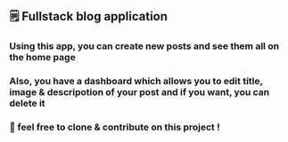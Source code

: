 ## 🗒 Fullstack blog application
### Using this app, you can create new posts and see them all on the home page
### Also, you have a dashboard which allows you to edit title, image & descripotion of your post and if you want, you can delete it
### 🤍 feel free to clone & contribute on this project !
